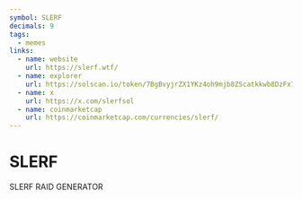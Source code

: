 ```yaml
---
symbol: SLERF
decimals: 9
tags:
  - memes
links:
  - name: website
    url: https://slerf.wtf/
  - name: explorer
    url: https://solscan.io/token/7BgBvyjrZX1YKz4oh9mjb8ZScatkkwb8DzFx7LoiVkM3
  - name: x
    url: https://x.com/slerfsol
  - name: coinmarketcap
    url: https://coinmarketcap.com/currencies/slerf/
---
```


# SLERF

SLERF RAID GENERATOR
